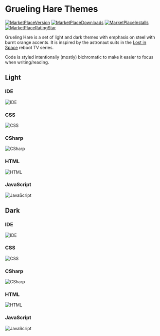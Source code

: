 # Grueling Hare Themes

[![MarketPlaceVersion](https://vsmarketplacebadge.apphb.com/version/pureux.grueling-hare.svg?color=informational&style=?style=for-the-badge&logo=visual-studio-code)](https://marketplace.visualstudio.com/items?itemName=pureux.grueling-hare) [![MarketPlaceDownloads](https://vsmarketplacebadge.apphb.com/downloads/pureux.grueling-hare.svg?color=brightgreen)](https://marketplace.visualstudio.com/items?itemName=pureux.grueling-hare) [![MarketPlaceInstalls](https://vsmarketplacebadge.apphb.com/installs/pureux.grueling-hare.svg?color=green)](https://marketplace.visualstudio.com/items?itemName=pureux.grueling-hare) [![MarketPlaceRatingStar](https://vsmarketplacebadge.apphb.com/rating-star/pureux.grueling-hare.svg?color=orange)](https://marketplace.visualstudio.com/items?itemName=pureux.grueling-hare)

Grueling Hare is a set of light and dark themes with emphasis on steel with burnt orange accents.  It is inspired by the astronaut suits in the [Lost in Space](https://www.imdb.com/title/tt5232792/) reboot TV series.

Code is styled intentionally (mostly) bichromatic to make it easier to focus when writing/reading.

## Light

### IDE
![IDE](examples/grueling-hare-welcome.png "IDE")

### CSS
![CSS](examples/grueling-hare-css.png "CSS")

### CSharp
![CSharp](examples/grueling-hare-csharp.png "CSharp")

### HTML
![HTML](examples/grueling-hare-html.png "HTML")

### JavaScript
![JavaScript](examples/grueling-hare-js.png "JavaScript")

## Dark

### IDE
![IDE](examples/grueling-hare-dark-welcome.png "IDE")

### CSS
![CSS](examples/grueling-hare-dark-css.png "CSS")

### CSharp
![CSharp](examples/grueling-hare-dark-csharp.png "CSharp")

### HTML
![HTML](examples/grueling-hare-dark-html.png "HTML")

### JavaScript
![JavaScript](examples/grueling-hare-dark-js.png "JavaScript")